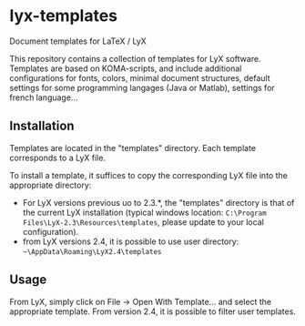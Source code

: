# lyx-templates
Document templates for LaTeX / LyX

This repository contains a collection of templates for LyX software. Templates are based on KOMA-scripts, 
and include additional configurations for fonts, colors, minimal document structures,
default settings for some programming langages (Java or Matlab), settings for french language...

## Installation

Templates are located in the "templates" directory. Each template corresponds to a LyX file. 

To install a template, it suffices to copy the corresponding LyX file into the appropriate directory:
* For LyX versions previous uo to 2.3.*, the "templates" directory is that of the current LyX installation (typical windows location: `C:\Program Files\LyX-2.3\Resources\templates`, please update to your local configuration).
* from LyX versions 2.4, it is possible to use user directory: `~\AppData\Roaming\LyX2.4\templates`

## Usage

From LyX, simply click on File -> Open With Template... and select the appropriate template. From version 2.4, it is possible to filter user templates.
